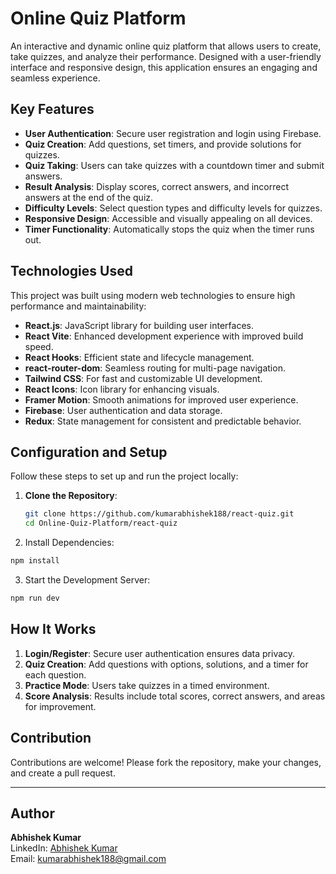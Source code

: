 # Online Quiz Platform

An interactive and dynamic online quiz platform that allows users to create, take quizzes, and analyze their performance. Designed with a user-friendly interface and responsive design, this application ensures an engaging and seamless experience.

## Key Features

- **User Authentication**: Secure user registration and login using Firebase.
- **Quiz Creation**: Add questions, set timers, and provide solutions for quizzes.
- **Quiz Taking**: Users can take quizzes with a countdown timer and submit answers.
- **Result Analysis**: Display scores, correct answers, and incorrect answers at the end of the quiz.
- **Difficulty Levels**: Select question types and difficulty levels for quizzes.
- **Responsive Design**: Accessible and visually appealing on all devices.
- **Timer Functionality**: Automatically stops the quiz when the timer runs out.

## Technologies Used

This project was built using modern web technologies to ensure high performance and maintainability:

- **React.js**: JavaScript library for building user interfaces.
- **React Vite**: Enhanced development experience with improved build speed.
- **React Hooks**: Efficient state and lifecycle management.
- **react-router-dom**: Seamless routing for multi-page navigation.
- **Tailwind CSS**: For fast and customizable UI development.
- **React Icons**: Icon library for enhancing visuals.
- **Framer Motion**: Smooth animations for improved user experience.
- **Firebase**: User authentication and data storage.
- **Redux**: State management for consistent and predictable behavior.

## Configuration and Setup

Follow these steps to set up and run the project locally:

1. **Clone the Repository**:
   ```bash
   git clone https://github.com/kumarabhishek188/react-quiz.git
   cd Online-Quiz-Platform/react-quiz
2. Install Dependencies:
```bash
npm install
```
3. Start the Development Server:
```bash
npm run dev
```
## How It Works

1. **Login/Register**: Secure user authentication ensures data privacy.
2. **Quiz Creation**: Add questions with options, solutions, and a timer for each question.
3. **Practice Mode**: Users take quizzes in a timed environment.
4. **Score Analysis**: Results include total scores, correct answers, and areas for improvement.

## Contribution

Contributions are welcome! Please fork the repository, make your changes, and create a pull request.

---

## Author

**Abhishek Kumar**  
LinkedIn: [Abhishek Kumar](https://www.linkedin.com/in/abhishek-kumar-92157823a/)  
Email: kumarabhishek188@gmail.com





